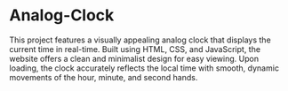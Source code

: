 # Analog-Clock
This project features a visually appealing analog clock that displays the current time in real-time. Built using HTML, CSS, and JavaScript, the website offers a clean and minimalist design for easy viewing. Upon loading, the clock accurately reflects the local time with smooth, dynamic movements of the hour, minute, and second hands.
